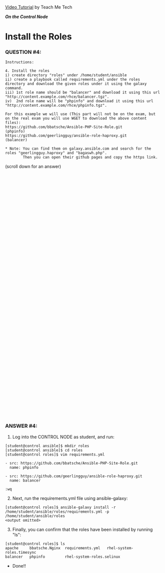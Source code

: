 <a href="https://www.youtube.com/watch?v=jOUqUUuca0w&list=PLYB6dfdhWDePZf4fd4YgGGtSX_vHKv5vz&index=5">Video Tutorial</a> by Teach Me Tech

***On the Control Node***

# Install the Roles
### QUESTION #4:
```
Instructions:

4. Install the roles
i) create directory "roles" under /home/student/ansible
ii) create a playbook called requirements.yml under the roles directory and download the given roles under it using the galaxy command.
iii) 1st role name should be "balancer" and download it using this url "http://content.example.com/rhce/balancer.tgz".
iv)  2nd role name will be "phpinfo" and download it using this url "http://content.example.com/rhce/phpinfo.tgz".

For this example we will use (This part will not be on the exam, but on the real exam you will use WGET to download the above content files):
https://github.com/bbatsche/Ansible-PHP-Site-Role.git            (phpinfo)
https://github.com/geerlingguy/ansible-role-haproxy.git            (balancer)

* Note: You can find them on galaxy.ansible.com and search for the roles "geerlingguy.haproxy" and "bagaswh.php".
        Then you can open their github pages and copy the https link.
```

(scroll down for an answer)
<br/><br/><br/><br/><br/><br/><br/><br/><br/><br/><br/><br/><br/><br/><br/><br/><br/><br/><br/><br/><br/><br/><br/><br/>
<br/><br/><br/><br/><br/><br/><br/><br/><br/><br/><br/><br/><br/><br/><br/><br/><br/><br/><br/><br/><br/><br/><br/><br/>

### ANSWER #4:

1) Log into the CONTROL NODE as student, and run:
```
[student@control ansible]$ mkdir roles
[student@control ansible]$ cd roles
[student@control roles]$ vim requirements.yml

- src: https://github.com/bbatsche/Ansible-PHP-Site-Role.git
  name: phpinfo

- src: https://github.com/geerlingguy/ansible-role-haproxy.git
  name: balancer

:wq
```

2) Next, run the requirements.yml file using ansible-galaxy:
```
[student@control roles]$ ansible-galaxy install -r /home/student/ansible/roles/requirements.yml -p /home/student/ansible/roles
<output omitted>
```

3) Finally, you can confirm that the roles have been installed by running "ls":
```
[student@control roles]$ ls
apache     bbatsche.Nginx  requirements.yml   rhel-system-roles.timesync
balancer   phpinfo         rhel-system-roles.selinux
```

* Done!!
